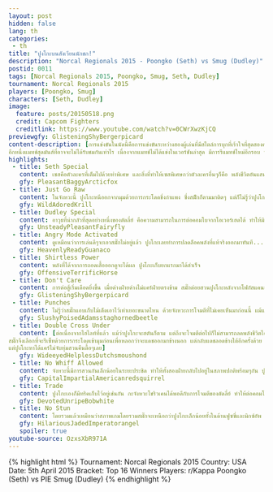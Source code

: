 ```yaml
---
layout: post
hidden: false
lang: th
categories:
 - th
title: "ปูงโกะบนสังเวียนนักชก!"
description: "Norcal Regionals 2015 - Poongko (Seth) vs Smug (Dudley)"
postid: 0011
tags: [Norcal Regionals 2015, Poongko, Smug, Seth, Dudley]
tournament: Norcal Regionals 2015
players: [Poongko, Smug]
characters: [Seth, Dudley]
image:
  feature: posts/20150518.png
  credit: Capcom Fighters
  creditlink: https://www.youtube.com/watch?v=0CWrXwzKjCQ
previewgfy: GlisteningShyBergerpicard
content-description: [การแข่งขันในนัดนี้คือการแข่งขันระหว่างสองผู้เล่นที่มีสไตล์การบุกที่เร้าใจที่สุดสองคนเลยก็ว่าได้ ระหว่างเซสของปูงโกะและดัดลี่ย์ของสมั๊ก
อีกหนึ่งแมทช์สุดมันส์ที่อาจจะไม่ได้รับชมกันเท่าไร เนื่องจากแมทช์ไม่ได้แข่งในเวอร์ชันล่าสุด มีการรีแมทช์ใหม่อีกรอบ ทางแคปคอมไฟเตอร์จึงไม่ได้ลงไว้อย่างเป็นทางการ]
highlights:
 - title: Seth Special
   content: เซสคือตัวละครที่เต็มไปด้วยท่าพิเศษ และสิ่งที่ทำให้เซสพิเศษกว่าตัวละครอื่นๆก็คือ พลังชีวิตอันแสนน้อยนิดนั่นเอง! เมื่อต้องมาเจอกับตัวละครหมัดหนักอย่างดัดลี่ย์ คอมโบเดียวก็หายไปครึ่งหลอดแบบง่ายๆ
   gfy: PleasantBaggyArcticfox
 - title: Just Go Raw
   content: ในจังหวะนี้ ปูงโกะหนีออกจากมุมด้วยการกระโดดชิ่งกำแพง ซึ่งสมั็กก็ตามมาติดๆ แต่ก็ไม่รู้ว่าปูงโกะเล็งเห็นอะไร ใช้ท่าเตะสวนเข้าไปแบบไม่ทันตั้งตัว
   gfy: WildAdoredKrill
 - title: Dudley Special
   content: อาวุธที่น่ากลัวที่สุดอย่างหนึ่งของดัดลี่ย์ คือความสามารถในการต่อคอมโบจากโอเวอร์เฮดได้ ทำให้มิกซ์อัพบนล่างน่ากลัวขึ้นหลายเท่า และสมั๊กเองก็แทบจะไม่เคยพลาดการต่อคอมโบนี้ซะด้วย
   gfy: UnsteadyPleasantFairyfly
 - title: Angry Mode Activated
   content: ดูเหมือนว่าการเล่นดีๆจะเอาสมั๊กไม่อยู่แล้ว ปูงโกะเลยทำการปลดล็อคพลังที่แท้จริงออกมาทันที...
   gfy: HeavenlyReadyGuanaco
 - title: Shirtless Power
   content: พลังที่ได้จากการถอดเสื้อออกดูจะได้ผล ปูงโกะเก็บยกแรกมาได้สำเร็จ
   gfy: OffensiveTerrificHorse
 - title: Don't Care
   content: การต่อสู้เริ่มเดือดยิ่งขึ้น เมื่อต่างฝ่ายต่างไม่แคร์ฝ่ายตรงข้าม สมั๊กต่อยสวนปูงโกะหลังจากโฟกัสแคนเซิลทันที ในขณะที่ปูงโกะเองก็ต่อคอมโบเอาดื้อๆแม้ว่าจะถูกป้องกันได้
   gfy: GlisteningShyBergerpicard
 - title: Punches
   content: ไม่รู้ว่าสมั๊กแอบเก็บไม้เด็ดเอาไว้เท่าเยอะขนาดไหน ด้วยจังหวะการโจมตีที่ไม่เคยเห็นมาก่อนนี้ แม้แต่ปูงโกะเองยังพลาดลืมโชริวเคนสวนเลย ทั้งๆที่มีมิเตอร์พอที่จะแคนเซิลออกมาได้
   gfy: SlushyPoisedAdamsstaghornedbeetle
 - title: Double Cross Under
   content: [ต่อเนื่องจากไฮไลท์ที่แล้ว แม้ว่าปูงโกะจะสตันก็ตาม แต่ถึงจะโจมตีต่อไปก็ไม่สามารถลดพลังชีวิตได้มากเท่านัก เนื่องจากดาเมจจะถูกลดทอนจำนวนคอมโบที่โจมตีก่อนสตันด้วย
สมั๊กจึงเลือกที่จะรีเซ็ทด้วยการกระโดดเข้ามุมก่อนเพื่อหลอกว่าจะแดชออกมาข้างนอก แต่กลับแดชลอดข้างใต้อีกครั้งด้วย Ex,
แต่ปูงโกะหาได้แคร์ไม่จับทุ่มสวนคืนดื้อๆเลย]
   gfy: WideeyedHelplessDutchsmoushond
 - title: No Whiff Allowed
   content: จังหวะนี้มีการสวนกันเล็กน้อยในระยะประชิด ทำให้ทั้งสองฝ่ายกลับไปอยู่ในสภาพปกติพร้อมๆกัน ปูงโกะกะระยะท่าจับทุ่มผิดพลาดไป ซึ่งสมั๊กก็ไม่ปล่อยโอกาสให้เสียเปล่า ลงโทษปูงโกะได้อย่างทันท่วงที
   gfy: CapitalImpartialAmericanredsquirrel
 - title: Trade
   content: ปูงโกะเองก็มีทริคเก็บไว้อยู่เช่นกัน กะจังหวะโชริวเคนได้พอดีกับการโจมตีของดัดลี่ย์ ทำให้ต่อคอมโบได้โดยไม่ต้องเสียมิเตอร์
   gfy: DevotedUnripeBobwhite
 - title: No Stun
   content: โดยรวมแล้วเหมือนว่าสภาพเกมโดยรวมสมั๊กจะเหนือกว่าปูงโกะเล็กน้อยทั้งในด้านฟูซซี่และมิกซ์อัพ ในจังหวะสุดท้ายสมั๊กพยายามไล่ต้อนให้ปูงโกะสตัน แต่เหมือนดัดลี่ย์จะพลั้งมือต่อยแรงไปนิด...
   gfy: HilariousJadedImperatorangel
   spoiler: true
youtube-source: OzxsXbR971A
---
```


{% highlight html %}
Tournament: Norcal Regionals 2015
Country: USA
Date: 5th April 2015
Bracket: Top 16 Winners
Players: r/Kappa Poongko (Seth) vs PIE Smug (Dudley)
{% endhighlight %}